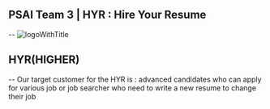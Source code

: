 ## PSAI Team 3 | HYR : Hire Your Resume
--
![logoWithTitle](https://user-images.githubusercontent.com/26942349/182078213-9a5f14ba-1799-4a40-96f3-b1afe641a28e.png)

## HYR(HIGHER)
--
Our target customer for the HYR is :
advanced candidates who can apply for various job or job searcher who need to write a new resume to change their job
